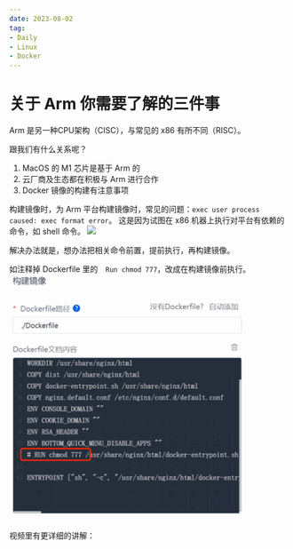 ```yaml
---
date: 2023-08-02
tag:
- Daily
- Linux
- Docker
---
```

# 关于 Arm 你需要了解的三件事

Arm 是另一种CPU架构（CISC），与常见的 x86 有所不同（RISC）。

跟我们有什么关系呢？
1. MacOS 的 M1 芯片是基于 Arm 的
2. 云厂商及生态都在积极与 Arm 进行合作
3. Docker 镜像的构建有注意事项

构建镜像时，为 Arm 平台构建镜像时，常见的问题：`exec user process caused: exec format error`。
这是因为试图在 x86 机器上执行对平台有依赖的命令，如 shell 命令。
![](https://cdn.nlark.com/yuque/0/2023/png/160590/1690980143888-a9ffdab2-8be1-4463-84ef-d83be1c6d6c5.png)

解决办法就是，想办法把相关命令前置，提前执行，再构建镜像。

如注释掉 Dockerfile 里的　`Run chmod 777`，改成在构建镜像前执行。
![](https://raw.githubusercontent.com/levy9527/image-holder/main/md-image-kit/2023-12-17-zfOoTC.png)

视频里有更详细的讲解：
<BiliBili bvid="BV1Eu4y1m75X" />
